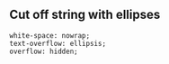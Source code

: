 ## Cut off string with ellipses

````
white-space: nowrap;
text-overflow: ellipsis;
overflow: hidden;
````
